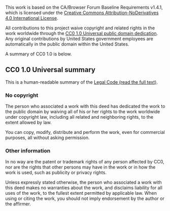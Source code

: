 This work is based on the CA/Browser Forum Baseline Requirements v1.4.1,  which is licensed under the [Creative Commons Attribution-NoDerivatives 4.0 International License](https://creativecommons.org/licenses/by-nd/4.0/).

All contributions to this project waive copyright and related rights in the work worldwide through the [CC0 1.0 Universal public domain dedication](https://creativecommons.org/publicdomain/zero/1.0/.). Any original contributions by United States government employees are automatically in the public domain within the United States.

A summary of CC0 1.0 is below.

## CC0 1.0 Universal summary

This is a human-readable summary of the [Legal Code (read the full text)](https://creativecommons.org/publicdomain/zero/1.0/legalcode).

### No copyright

The person who associated a work with this deed has dedicated the work to
the public domain by waiving all of his or her rights to the work worldwide
under copyright law, including all related and neighboring rights, to the
extent allowed by law.

You can copy, modify, distribute and perform the work, even for commercial
purposes, all without asking permission.

### Other information

In no way are the patent or trademark rights of any person affected by CC0,
nor are the rights that other persons may have in the work or in how the
work is used, such as publicity or privacy rights.

Unless expressly stated otherwise, the person who associated a work with
this deed makes no warranties about the work, and disclaims liability for
all uses of the work, to the fullest extent permitted by applicable law.
When using or citing the work, you should not imply endorsement by the
author or the affirmer.

